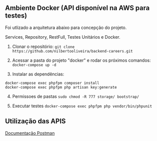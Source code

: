## Ambiente Docker (API disponível na AWS para testes)

Foi utlizado a arquitetura abaixo para concepção do projeto.

Services, Repository, RestFull, Testes Unitários e Docker.

1. Clonar o repositório:
`git clone https://github.com/nilbertooliveira/backend-careers.git`

2. Acessar a pasta do projeto "docker" e rodar os próximos comandos:
`docker-compose up -d`

3. Instalar as dependências:
 ```
docker-compose exec phpfpm composer install
docker-compose exec phpfpm php artisan key:generate
 ```
4. Permissoes de pastas
`sudo chmod -R 777 storage/ bootstrap/`

5. Executar testes
`docker-compose exec phpfpm php vendor/bin/phpunit`

## Utilização das APIS

[Documentação Postman](https://documenter.getpostman.com/view/10569259/UzBtnira)
